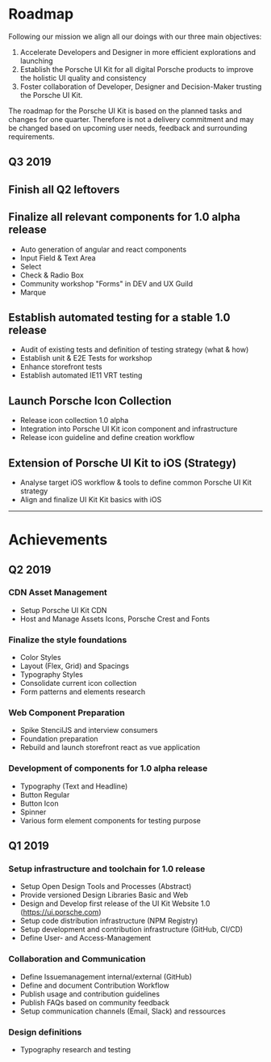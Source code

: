# Roadmap 

Following our mission we align all our doings with our three main objectives:  
1. Accelerate Developers and Designer in more efficient explorations and launching
2. Establish the Porsche UI Kit for all digital Porsche products to improve the holistic UI quality and consistency  
3. Foster collaboration of Developer, Designer and Decision-Maker trusting the Porsche UI Kit.

The roadmap for the Porsche UI Kit is based on the planned tasks and changes for one quarter. Therefore is not a delivery commitment and may be changed based on upcoming user needs, feedback and surrounding requirements.

## Q3 2019
## Finish all Q2 leftovers
## Finalize all relevant components for 1.0 alpha release
* Auto generation of angular and react components
* Input Field & Text Area
* Select
* Check & Radio Box
* Community workshop "Forms" in DEV and UX Guild
* Marque
## Establish automated testing for a stable 1.0 release
* Audit of existing tests and definition of testing strategy (what & how)
* Establish unit & E2E Tests for workshop
* Enhance storefront tests
* Establish automated IE11 VRT testing
## Launch Porsche Icon Collection
* Release icon collection 1.0 alpha
* Integration into Porsche UI Kit icon component and infrastructure
* Release icon guideline and define creation workflow
## Extension of Porsche UI Kit to iOS (Strategy)
* Analyse target iOS workflow & tools to define common Porsche UI Kit strategy
* Align and finalize UI Kit Kit basics with iOS
  
---

# Achievements

## Q2 2019
### CDN Asset Management
- Setup Porsche UI Kit CDN
- Host and Manage Assets Icons, Porsche Crest and Fonts

### Finalize the style foundations
- Color Styles
- Layout (Flex, Grid) and Spacings
- Typography Styles
- Consolidate current icon collection
- Form patterns and elements research

### Web Component Preparation
- Spike StencilJS and interview consumers
- Foundation preparation
- Rebuild and launch storefront react as vue application

### Development of components for 1.0 alpha release
- Typography (Text and Headline)
- Button Regular
- Button Icon
- Spinner
- Various form element components for testing purpose

## Q1 2019
### Setup infrastructure and toolchain for 1.0 release
- Setup Open Design Tools and Processes (Abstract)
- Provide versioned Design Libraries Basic and Web
- Design and Develop first release of the UI Kit Website 1.0 (https://ui.porsche.com)
- Setup code distribution infrastructure (NPM Registry)
- Setup development and contribution infrastructure (GitHub, CI/CD)
- Define User- and Access-Management
### Collaboration and Communication 
- Define Issuemanagement internal/external (GitHub)
- Define and document Contribution Workflow
- Publish usage and contribution guidelines
- Publish FAQs based on community feedback
- Setup communication channels (Email, Slack) and ressources
### Design definitions
- Typography research and testing
